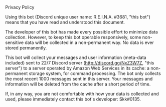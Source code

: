 Privacy Policy

Using this bot (Discord unique user name: R.E.I.N.A. #3681, "this bot") means that you have read and understood this document.

The developer of this bot has made every possible effort to minimize data collection. However, to keep this bot operable responsively, some non-sensitive data will be collected in a non-permanent way. No data is ever stored permanently.

This bot will collect your messages and user information (meta-data included) sent to 22/7 Discord server (http://discord.gg/NxZ3W7Z, "this server") to a server operated by Amazon Web Services in its cache: a non-permanent storage system, for command processing. The bot only collects the most recent 1000 messages sent in this server. Your messages and information will be deleted from the cache after a short period of time. 

If, in any way, you are not comfortable with how your data is collected and used, please immediately contact this bot's developer: Skk#0135. 